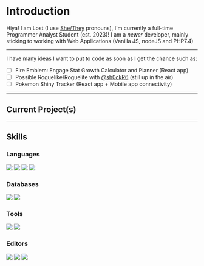 # Introduction
Hiya! I am Lost (I use [She/They](https://en.pronouns.page/@Lost167) pronouns), I'm currently a full-time Programmer Analyst Student (est. 2023)! I am a *newer* developer, mainly sticking to working with Web Applications (Vanilla JS, nodeJS and PHP7.4)

---

I have many ideas I want to put to code as soon as I get the chance such as:
- [ ] Fire Emblem: Engage Stat Growth Calculator and Planner (React app)
- [ ] Possible Roguelike/Roguelite with [@sh0ckR6](https://github.com/sh0ckR6) (still up in the air)
- [ ] Pokemon Shiny Tracker (React app + Mobile app connectivity)

---

## Current Project(s)


---
## Skills

### Languages

![](https://img.shields.io/badge/LANG-JavaScript-informational?colorA=181B20&style=for-the-badge&logo=javascript&logoColor=white&color=552586)
![](https://img.shields.io/badge/LANG-PHP-informational?colorA=181B20&style=for-the-badge&logo=php&logoColor=white&color=552586)
![](https://img.shields.io/badge/LANG-Java-informational?colorA=181B20&style=for-the-badge&logo=openjdk&logoColor=white&color=552586)
![](https://img.shields.io/badge/LANG-C%23-informational?colorA=181B20&style=for-the-badge&logo=c-sharp&logoColor=white&color=552586)

### Databases

![](https://img.shields.io/badge/Database-MySQL-informational?colorA=181B20&style=for-the-badge&logo=mysql&logoColor=white&color=6A359C)
![](https://img.shields.io/badge/Database-MongoDB-informational?colorA=181B20&style=for-the-badge&logo=mongodb&logoColor=white&color=6A359C)

### Tools

![](https://img.shields.io/badge/TOOLS-Node.js-informational?colorA=181B20&style=for-the-badge&logo=node.js&logoColor=white&color=804FB3)
![](https://img.shields.io/badge/TOOLS-React-informational?colorA=181B20&style=for-the-badge&logo=react&logoColor=white&color=804FB3)

### Editors

![](https://img.shields.io/badge/IDE-Visual%20Studio%20Code-informational?colorA=181B20&style=for-the-badge&logo=visual-studio-code&logoColor=white&color=9969C7)
![](https://img.shields.io/badge/IDE-Net%20Beans-informational?colorA=181B20&style=for-the-badge&logo=apache-netbeans-IDE&logoColor=white&color=9969C7)
![](https://img.shields.io/badge/IDE-Visual%20Studio-informational?colorA=181B20&style=for-the-badge&logo=visual-studio&logoColor=white&color=9969C7)

<!--
**Lost167/Lost167** is a ✨ _special_ ✨ repository because its `README.md` (this file) appears on your GitHub profile.

Here are some ideas to get you started:

- 🔭 I’m currently working on ...
- 🌱 I’m currently learning ...
- 👯 I’m looking to collaborate on ...
- 🤔 I’m looking for help with ...
- 💬 Ask me about ...
- 📫 How to reach me: ...
- 😄 Pronouns: ...
- ⚡ Fun fact: ...
-->
